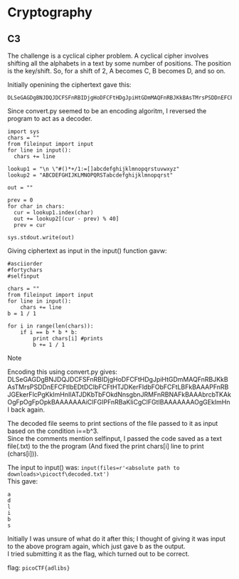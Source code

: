 # Cryptography
## C3
The challenge is a cyclical cipher problem. A cyclical cipher involves shifting all the alphabets in a text by some number of positions. The position is the key/shift. So, for a shift of 2, A becomes C, B becomes D, and so on.  

Initially openining the ciphertext gave this:  
```
DLSeGAGDgBNJDQJDCFSFnRBIDjgHoDFCFtHDgJpiHtGDmMAQFnRBJKkBAsTMrsPSDDnEFCFtIbEDtDCIbFCFtHTJDKerFldbFObFCFtLBFkBAAAPFnRBJGEkerFlcPgKkImHnIlATJDKbTbFOkdNnsgbnJRMFnRBNAFkBAAAbrcbTKAkOgFpOgFpOpkBAAAAAAAiClFGIPFnRBaKliCgClFGtIBAAAAAAAOgGEkImHnI
```
Since convert.py seemed to be an encoding algoritm, I reversed the program to act as a decoder.
```
import sys
chars = ""
from fileinput import input
for line in input():
  chars += line

lookup1 = "\n \"#()*+/1:=[]abcdefghijklmnopqrstuvwxyz"
lookup2 = "ABCDEFGHIJKLMNOPQRSTabcdefghijklmnopqrst"

out = ""

prev = 0
for char in chars:
  cur = lookup1.index(char)
  out += lookup2[(cur - prev) % 40]
  prev = cur

sys.stdout.write(out)
```
Giving ciphertext as input in the input() function gavw:  
```
#asciiorder
#fortychars
#selfinput

chars = ""
from fileinput import input
for line in input():
    chars += line
b = 1 / 1

for i in range(len(chars)):
    if i == b * b * b:
        print chars[i] #prints
        b += 1 / 1
```

>[!NOTE]
>Encoding this using convert.py gives: DLSeGAGDgBNJDQJDCFSFnRBIDjgHoDFCFtHDgJpiHtGDmMAQFnRBJKkBAsTMrsPSDDnEFCFtIbEDtDCIbFCFtHTJDKerFldbFObFCFtLBFkBAAAPFnRBJGEkerFlcPgKkImHnIlATJDKbTbFOkdNnsgbnJRMFnRBNAFkBAAAbrcbTKAkOgFpOgFpOpkBAAAAAAAiClFGIPFnRBaKliCgClFGtIBAAAAAAAOgGEkImHnI
>back again.


The decoded file seems to print sections of the file passed to it as input based on the condition i==b^3.  
Since the comments mention selfinput, I passed the code saved as a text file(.txt) to the the program (And fixed the print chars[i] line to print (chars[i])).  

The input to input() was: `input(files=r'<absolute path to downloads>\picoctf\decoded.txt')`  
This gave:  
```
a
d
l
i
b
s
```
Initially I was unsure of what do it after this; I thought of giving it was input to the above program again, which just gave b as the output.  
I tried submitting it as the flag, which turned out to be correct.  

flag: `picoCTF{adlibs}`
